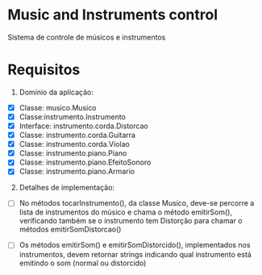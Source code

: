 # Music and Instruments control
Sistema de controle de músicos e instrumentos

# Requisitos

1) Domínio da aplicação:

- [X] Classe: musico.Musico
- [X] Classe:instrumento.Instrumento
- [X] Interface: instrumento.corda.Distorcao
- [X] Classe: instrumento.corda.Guitarra
- [X] Classe: instrumento.corda.Violao
- [X] Classe: instrumento.piano.Piano
- [X] Classe: instrumento.piano.EfeitoSonoro
- [X] Classe: instrumento.piano.Armario

2) Detalhes de implementação:

- [ ] No métodos tocarInstrumento(), da classe Musico, deve-se percorre a lista de instrumentos do músico e chama o método emitirSom(), 
verificando também se o instrumento tem Distorção para chamar o métodos emitirSomDistorcao()

- [ ] Os métodos emitirSom() e emitirSomDistorcido(), implementados nos instrumentos, 
devem retornar strings indicando qual instrumento está emitindo o som (normal ou distorcido)